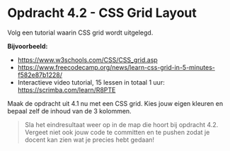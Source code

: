 
# Opdracht 4.2 - CSS Grid Layout

Volg een tutorial waarin CSS grid wordt uitgelegd.

**Bijvoorbeeld:**

- <https://www.w3schools.com/CSS/CSS_grid.asp>
- <https://www.freecodecamp.org/news/learn-css-grid-in-5-minutes-f582e87b1228/>
- Interactieve video tutorial, 15 lessen in totaal 1 uur: <https://scrimba.com/learn/R8PTE>

Maak de opdracht uit 4.1 nu met een CSS grid. Kies jouw eigen kleuren en bepaal zelf de inhoud van de 3 kolommen.

> Sla het eindresultaat weer op in de map die hoort bij opdracht 4.2. Vergeet niet ook jouw code te committen en te pushen zodat je docent kan zien wat je precies hebt gedaan!

